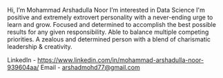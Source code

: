 Hi, I’m Mohammad Arshadulla Noor
I’m interested in Data Science
I'm positive and extremely extrovert personality with a never-ending urge to learn and grow.
Focused and determined to accomplish the best possible results for any given responsibility.
Able to balance multiple competing priorities. A zealous and determined person with a blend of charismatic leadership & creativity.

LinkedIn - https://www.linkedin.com/in/mohammad-arshadulla-noor-939604aa/
Email - arshadmohd77@gmail.com

<!---
Arshadulla1/Arshadulla1 is a ✨ special ✨ repository because its `README.md` (this file) appears on your GitHub profile.
You can click the Preview link to take a look at your changes.
--->
